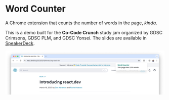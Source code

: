 # Word Counter

A Chrome extension that counts the number of words in the page, _kinda_.

This is a demo built for the **Co-Code Crunch** study jam organized by GDSC Crimsons, GDSC PLM, and GDSC Yonsei. The slides are available in [SpeakerDeck](https://speakerdeck.com/arnellebalane/introduction-to-building-chrome-extensions).

![Word Counter Preview](preview.png)

